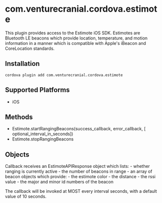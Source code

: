 <!---
     Copyright 2014 Venture Cranial, LLC

  Licensed under the Apache License, Version 2.0 (the "License");
  you may not use this file except in compliance with the License.
  You may obtain a copy of the License at

     http://www.apache.org/licenses/LICENSE-2.0

  Unless required by applicable law or agreed to in writing, software
  distributed under the License is distributed on an "AS IS" BASIS,
  WITHOUT WARRANTIES OR CONDITIONS OF ANY KIND, either express or implied.
  See the License for the specific language governing permissions and
  limitations under the License.
-->

# com.venturecranial.cordova.estimote

This plugin provides access to the Estimote iOS SDK. Estimotes are
Bluetooth LE beacons which provide location, temperature, and motion
information in a manner which is compatible with Apple's iBeacon and
CoreLocation standards.

## Installation

    cordova plugin add com.venturecranial.cordova.estimote

## Supported Platforms

- iOS

## Methods

- Estimote.startRangingBeacons(success_callback, error_callback, [
       optional_interval_in_seconds])
- Estimote.stopRangingBeacons

## Objects

Callback receives an EstimoteAPIResponse object which lists:
    - whether ranging is currently active
    - the number of beacons in range
    - an array of beacon objects which provide:
      - the estimote color
      - the distance
      - the rssi value
      - the major and minor id numbers of the beacon

The callback will be invoked at MOST every interval seconds, with a default 
value of 10 seconds.

